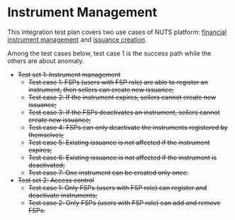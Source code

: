 # Instrument Management

This integration test plan covers two use cases of NUTS platform: [financial instrument management](../../user-cases/nuts-financial-instruments.md) and [issuance creation](../../user-cases/nuts-financial-issuance.md).

Among the test cases below, test case 1 is the success path while the others are about anomaly.

* ~~Test set 1: Instrument management~~
  * ~~Test case 1: FSPs \(users with FSP role\) are able to register an instrument, then sellers can create new issuance;~~
  * ~~Test case 2: If the instrument expires, sellers cannot create new issuance;~~
  * ~~Test case 3: If the FSPs deactivates an instrument, sellers cannot create new issuance;~~
  * ~~Test case 4: FSPs can only deactivate the instruments registered by themselves;~~
  * ~~Test case 5: Existing issuance is not affected if the instrument expires;~~
  * ~~Test case 6: Existing issuance is not affected if the instrument is deactivated;~~
  * ~~Test case 7: One instrument can be created only once.~~
* ~~Test set 2: Access control~~
  * ~~Test case 1: Only FSPs \(users with FSP role\) can register and deactivate instruments;~~
  * ~~Test case 2: Only FSPs \(users with FSP role\) can add and remove FSPs.~~

